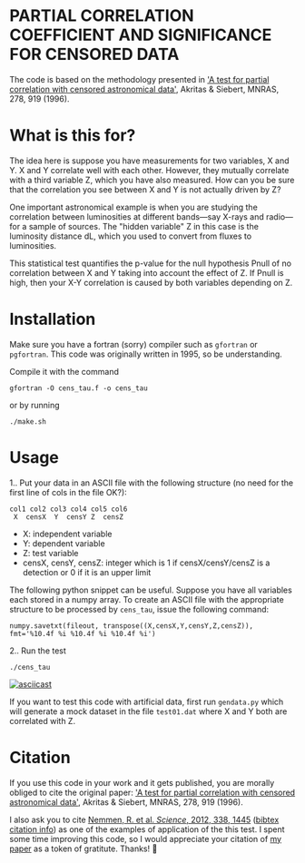 PARTIAL CORRELATION COEFFICIENT AND SIGNIFICANCE FOR CENSORED DATA
=======================================

The code is based on the methodology presented in ['A test for partial correlation with censored astronomical data'](https://ui.adsabs.harvard.edu/abs/1996MNRAS.278..919A/abstract), Akritas & Siebert, MNRAS, 278, 919 (1996).

# What is this for? 

The idea here is suppose you have measurements for two variables, X and Y. X and Y correlate well with each other. However, they mutually correlate with a third variable Z, which you have also measured. How can you be sure that the correlation you see between X and Y is not actually driven by Z? 

One important astronomical example is when you are studying the correlation between luminosities at different bands—say X-rays and radio—for a sample of sources. The "hidden variable" Z in this case is the luminosity distance dL, which you used to convert from fluxes to luminosities. 

This statistical test quantifies the p-value for the null hypothesis Pnull of no correlation between X and Y taking into account the effect of Z. If Pnull is high, then your X-Y correlation is caused by both variables depending on Z.

# Installation

Make sure you have a fortran (sorry) compiler such as `gfortran` or `pgfortran`. This code was originally written in 1995, so be understanding.

Compile it with the command

    gfortran -O cens_tau.f -o cens_tau
    
or by running

    ./make.sh

# Usage

1.. Put your data in an ASCII file with the following structure (no need for the first line of cols in the file OK?):

```
col1 col2 col3 col4 col5 col6
 X  censX  Y  censY Z  censZ  
```

- X: independent variable
- Y: dependent variable 
- Z: test variable
- censX, censY, censZ: integer which is 1 if censX/censY/censZ is a detection or 0 if it is an upper limit

The following python snippet can be useful. Suppose you have all variables each stored in a numpy array. To create an ASCII file with the appropriate structure to be processed by `cens_tau`, issue the following command:

    numpy.savetxt(fileout, transpose((X,censX,Y,censY,Z,censZ)), fmt='%10.4f %i %10.4f %i %10.4f %i')

2.. Run the test

    ./cens_tau

[![asciicast](https://asciinema.org/a/OHsWi1RysfiDEXtJjJMfYKL1B.svg)](https://asciinema.org/a/OHsWi1RysfiDEXtJjJMfYKL1B)

If you want to test this code with artificial data, first run `gendata.py` which will generate a mock dataset in the file `test01.dat` where X and Y both are correlated with Z.

# Citation

If you use this code in your work and it gets published, you are morally obliged to cite the original paper: ['A test for partial correlation with censored astronomical data'](https://ui.adsabs.harvard.edu/abs/1996MNRAS.278..919A/abstract), Akritas & Siebert, MNRAS, 278, 919 (1996). 

I also ask you to cite [Nemmen, R. et al. *Science*, 2012, 338, 1445](http://labs.adsabs.harvard.edu/adsabs/abs/2012Sci...338.1445N/) ([bibtex citation info](http://adsabs.harvard.edu/cgi-bin/nph-bib_query?bibcode=2012Sci...338.1445N&data_type=BIBTEX&db_key=AST&nocookieset=1)) as one of the examples of application of the this test. I spent some time improving this code, so I would appreciate your citation of [my paper](http://labs.adsabs.harvard.edu/adsabs/abs/2012Sci...338.1445N/) as a token of gratitute. Thanks! 🙂
